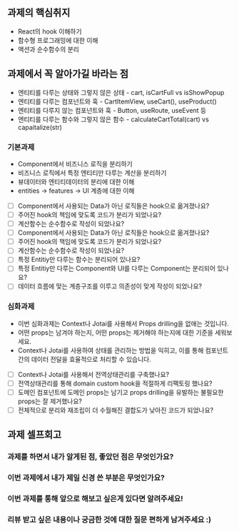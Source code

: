 ## 과제의 핵심취지

- React의 hook 이해하기
- 함수형 프로그래밍에 대한 이해
- 액션과 순수함수의 분리

## 과제에서 꼭 알아가길 바라는 점

- 엔티티를 다루는 상태와 그렇지 않은 상태 - cart, isCartFull vs isShowPopup
- 엔티티를 다루는 컴포넌트와 훅 - CartItemView, useCart(), useProduct()
- 엔티티를 다루지 않는 컴포넌트와 훅 - Button, useRoute, useEvent 등
- 엔티티를 다루는 함수와 그렇지 않은 함수 - calculateCartTotal(cart) vs capaitalize(str)

### 기본과제

- Component에서 비즈니스 로직을 분리하기
- 비즈니스 로직에서 특정 엔티티만 다루는 계산을 분리하기
- 뷰데이터와 엔티티데이터의 분리에 대한 이해
- entities -> features -> UI 계층에 대한 이해

- [ ] Component에서 사용되는 Data가 아닌 로직들은 hook으로 옮겨졌나요?
- [ ] 주어진 hook의 책임에 맞도록 코드가 분리가 되었나요?
- [ ] 계산함수는 순수함수로 작성이 되었나요?
- [ ] Component에서 사용되는 Data가 아닌 로직들은 hook으로 옮겨졌나요?
- [ ] 주어진 hook의 책임에 맞도록 코드가 분리가 되었나요?
- [ ] 계산함수는 순수함수로 작성이 되었나요?
- [ ] 특정 Entitiy만 다루는 함수는 분리되어 있나요?
- [ ] 특정 Entitiy만 다루는 Component와 UI를 다루는 Component는 분리되어 있나요?
- [ ] 데이터 흐름에 맞는 계층구조를 이루고 의존성이 맞게 작성이 되었나요?

### 심화과제

- 이번 심화과제는 Context나 Jotai를 사용해서 Props drilling을 없애는 것입니다.
- 어떤 props는 남겨야 하는지, 어떤 props는 제거해야 하는지에 대한 기준을 세워보세요.
- Context나 Jotai를 사용하여 상태를 관리하는 방법을 익히고, 이를 통해 컴포넌트 간의 데이터 전달을 효율적으로 처리할 수 있습니다.

- [ ] Context나 Jotai를 사용해서 전역상태관리를 구축했나요?
- [ ] 전역상태관리를 통해 domain custom hook을 적절하게 리팩토링 했나요?
- [ ] 도메인 컴포넌트에 도메인 props는 남기고 props drilling을 유발하는 불필요한 props는 잘 제거했나요?
- [ ] 전체적으로 분리와 재조립이 더 수월해진 결합도가 낮아진 코드가 되었나요?

## 과제 셀프회고

<!-- 과제에 대한 회고를 작성해주세요 -->

### 과제를 하면서 내가 알게된 점, 좋았던 점은 무엇인가요?

### 이번 과제에서 내가 제일 신경 쓴 부분은 무엇인가요?

### 이번 과제를 통해 앞으로 해보고 싶은게 있다면 알려주세요!

### 리뷰 받고 싶은 내용이나 궁금한 것에 대한 질문 편하게 남겨주세요 :)
